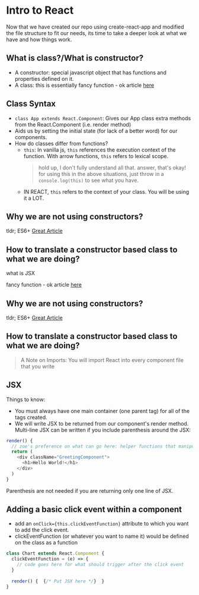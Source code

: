 # Intro to React
Now that we have created our repo using create-react-app and modified the file structure to fit our needs, its time to take a deeper look at what we have and how things work.

## What is class?/What is constructor?
- A constructor: special javascript object that has functions and properties defined on it.
- A class: this is essentially fancy function - ok article [here](https://medium.com/javascript-scene/javascript-factory-functions-vs-constructor-functions-vs-classes-2f22ceddf33e)

## Class Syntax
- `class App extends React.Component`: Gives our App class extra methods from the React.Component (i.e. render method)
- Aids us by setting the initial state (for lack of a better word) for our components.
- How do classes differ from functions?
  - `this`: In vanilla js, `this` references the execution context of the function. With arrow functions, `this` refers to lexical scope.
    > hold up, I don't fully understand all that. answer, that's okay! for using this in the above situations, just throw in a `console.log(this)` to see what you have.
  - IN REACT, `this` refers to the context of your class. You will be using it a LOT.

## Why we are not using constructors?
tldr; ES6+
[Great Article](https://hackernoon.com/the-constructor-is-dead-long-live-the-constructor-c10871bea599)

## How to translate a constructor based class to what we are doing?

what is JSX

fancy function - ok article [here](https://medium.com/javascript-scene/javascript-factory-functions-vs-constructor-functions-vs-classes-2f22ceddf33e)
## Why we are not using constructors?
tldr; ES6+
[Great Article](https://hackernoon.com/the-constructor-is-dead-long-live-the-constructor-c10871bea599)

## How to translate a constructor based class to what we are doing?

> A Note on Imports: You will import React into every component file that you write

## JSX
Things to know: 
- You must always have one main container (one parent tag) for all of the tags created.
- We will write JSX to be returned from our component's render method. Multi-line JSX can be written if you include parenthesis around the JSX:
```javascript
render() {
  // zoe's preference on what can go here: helper functions that manipulate what is going to go to the DOM
  return (
    <div className="GreetingComponent">
      <h1>Hello World!</h1>
    </div>
  )
}
```
Parenthesis are not needed if you are returning only one line of JSX.

## Adding a basic click event within a component
- add an `onClick={this.clickEventFunction}` attribute to which you want to add the click event.
- clickEventFunction (or whatever you want to name it) would be defined on the class as a function
```javascript
class Chart extends React.Component {
  clickEventFunction = (e) => {
    // code goes here for what should trigger after the click event
  }
  
  render() {  {/* Put JSX here */}  }
}
```
